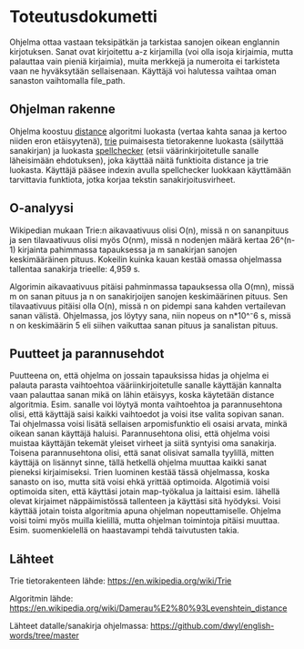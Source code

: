 # Toteutusdokumetti
Ohjelma ottaa vastaan teksipätkän ja tarkistaa sanojen oikean englannin kirjotuksen. Sanat ovat kirjoitettu a-z kirjamilla (voi olla isoja kirjaimia, mutta palauttaa vain pieniä kirjaimia), muita merkkejä ja numeroita ei tarkisteta vaan ne hyväksytään sellaisenaan. Käyttäjä voi halutessa vaihtaa oman sanaston vaihtomalla file_path. 

## Ohjelman rakenne
Ohjelma koostuu [distance](/src/entities/distance.py) algoritmi luokasta (vertaa kahta sanaa ja kertoo niiden eron etäisyytenä), [trie](/src/entities/trie.py) puimaisesta tietorakenne luokasta (säilyttää sanakirjan) ja luokasta [spellchecker](/src/services/spellchecker.py) (etsii väärinkirjoitetulle sanalle läheisimään ehdotuksen), joka käyttää näitä funktioita distance ja trie luokasta. Käyttäjä pääsee indexin avulla spellchecker luokkaan käyttämään tarvittavia funktiota, jotka korjaa tekstin sanakirjoitusvirheet. 

## O-analyysi
Wikipedian mukaan Trie:n aikavaativuus olisi O(n), missä n on sananpituus ja sen tilavaativuus olisi myös O(nm), missä n nodenjen määrä kertaa 26^(n-1) kirjainta pahimmassa tapauksessa ja m sanakirjan sanojen keskimääräinen pituus.
Kokeilin kuinka kauan kestää omassa ohjelmassa tallentaa sanakirja trieelle: 4,959 s.

Algorimin aikavaativuus pitäisi pahminmassa tapauksessa olla O(mn), missä m on sanan pituus ja n on sanakirjoijen sanojen keskimäärinen pituus. Sen tilavaativuus pitäisi olla O(n), missä n on pidempi sana kahden vertailevan sanan välistä.
Ohjelmassa, jos löytyy sana, niin nopeus on n*10^⁻6 s, missä n on keskimäärin 5 eli siihen vaikuttaa sanan pituus ja sanalistan pituus.

## Puutteet ja parannusehdot
Puutteena on, että ohjelma on jossain tapauksissa hidas ja ohjelma ei palauta parasta vaihtoehtoa vääriinkirjoitetulle sanalle käyttäjän kannalta vaan palauttaa sanan mikä on lähin etäisyys, koska käytetään distance algoritmia. Esim. sanalle voi löytyä monta vaihtoehtoa ja parannusehtona olisi, että käyttäjä saisi kaikki vaihtoedot ja voisi itse valita sopivan sanan. Tai ohjelmassa voisi lisätä sellaisen arpomisfunktio eli osaisi arvata, minkä oikean sanan käyttäjä haluisi. Parannusehtona olisi, että ohjelma voisi muistaa käyttäjän tekemät yleiset virheet ja siitä syntyisi oma sanakirja.
Toisena parannusehtona olisi, että sanat olisivat samalla tyylillä, mitten käyttäjä on lisännyt sinne, tällä hetkellä ohjelma muuttaa kaikki sanat pieneksi kirjaimiseksi.
Trien luominen kestää tässä ohjelmassa, koska sanasto on iso, mutta sitä voisi ehkä yrittää optimoida. Algotimiä voisi optimoida siten, että käyttäsi jotain map-työkalua ja laittaisi esim. lähellä olevat kirjaimet näppäimistössä tallenteen ja käyttäsi sitä hyödyksi. 
Voisi käyttää jotain toista algoritmia apuna ohjelman nopeuttamiselle. Ohjelma voisi toimi myös muilla kielillä, mutta ohjelman toimintoja pitäisi muuttaa. Esim. suomenkielellä on haastavampi tehdä taivutusten takia.

## Lähteet
Trie tietorakenteen lähde: https://en.wikipedia.org/wiki/Trie

Algoritmin lähde: https://en.wikipedia.org/wiki/Damerau%E2%80%93Levenshtein_distance 

Lähteet datalle/sanakirja ohjelmassa: https://github.com/dwyl/english-words/tree/master
